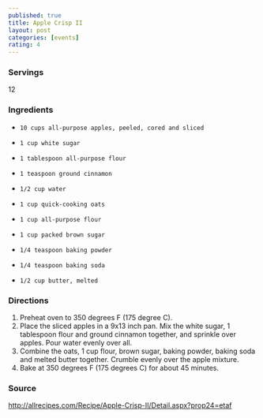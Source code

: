 ```yaml
---
published: true
title: Apple Crisp II 
layout: post
categories: [events]
rating: 4
---
```

### Servings
12

### Ingredients
-     10 cups all-purpose apples, peeled, cored and sliced
-     1 cup white sugar
-     1 tablespoon all-purpose flour
-     1 teaspoon ground cinnamon
-     1/2 cup water
     
-     1 cup quick-cooking oats
-     1 cup all-purpose flour
-     1 cup packed brown sugar
-     1/4 teaspoon baking powder
-     1/4 teaspoon baking soda
-     1/2 cup butter, melted


### Directions
1. Preheat oven to 350 degrees F (175 degree C).
2. Place the sliced apples in a 9x13 inch pan. Mix the white sugar, 1 tablespoon flour and ground cinnamon together, and sprinkle over apples. Pour water evenly over all.
3. Combine the oats, 1 cup flour, brown sugar, baking powder, baking soda and melted butter together. Crumble evenly over the apple mixture.
4. Bake at 350 degrees F (175 degrees C) for about 45 minutes.

### Source
<a href="http://allrecipes.com/Recipe/Apple-Crisp-II/Detail.aspx?prop24=etaf" target="new">http://allrecipes.com/Recipe/Apple-Crisp-II/Detail.aspx?prop24=etaf</a>
